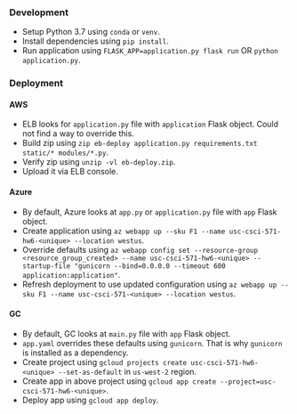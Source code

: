 ### Development
* Setup Python 3.7 using `conda` or `venv`.
* Install dependencies using `pip install`.
* Run application using `FLASK_APP=application.py flask run` OR `python application.py`.

### Deployment
#### AWS
* ELB looks for `application.py` file with `application` Flask object. Could not find a way to override this.
* Build zip using `zip eb-deploy application.py requirements.txt static/* modules/*.py`.
* Verify zip using `unzip -vl eb-deploy.zip`.
* Upload it via ELB console.

#### Azure
* By default, Azure looks at `app.py` or `application.py` file with `app` Flask object.
* Create application using `az webapp up --sku F1 --name usc-csci-571-hw6-<unique> --location westus`.
* Override defaults using `az webapp config set --resource-group <resource_group_created> --name usc-csci-571-hw6-<unique> --startup-file "gunicorn --bind=0.0.0.0 --timeout 600 application:application"`.
* Refresh deployment to use updated configuration using `az webapp up --sku F1 --name usc-csci-571-<unique> --location westus`.

#### GC
* By default, GC looks at `main.py` file with `app` Flask object.
* `app.yaml` overrides these defaults using `gunicorn`. That is why `gunicorn` is installed as a dependency.
* Create project using `gcloud projects create usc-csci-571-hw6-<unique> --set-as-default` in `us-west-2` region.
* Create app in above project using `gcloud app create --project=usc-csci-571-hw6-<unique>`.
* Deploy app using `gcloud app deploy`.
